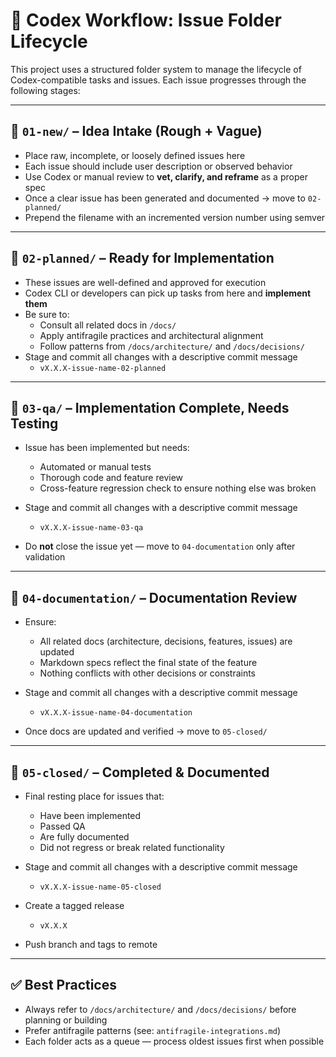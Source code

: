 # 🧠 Codex Workflow: Issue Folder Lifecycle

This project uses a structured folder system to manage the lifecycle of Codex-compatible tasks and issues. Each issue progresses through the following stages:

---

## 📂 `01-new/` – Idea Intake (Rough + Vague)

- Place raw, incomplete, or loosely defined issues here
- Each issue should include user description or observed behavior
- Use Codex or manual review to **vet, clarify, and reframe** as a proper spec
- Once a clear issue has been generated and documented → move to `02-planned/`
- Prepend the filename with an incremented version number using semver

---

## 📂 `02-planned/` – Ready for Implementation

- These issues are well-defined and approved for execution
- Codex CLI or developers can pick up tasks from here and **implement them**
- Be sure to:
  - Consult all related docs in `/docs/`
  - Apply antifragile practices and architectural alignment
  - Follow patterns from `/docs/architecture/` and `/docs/decisions/`
- Stage and commit all changes with a descriptive commit message
  - `vX.X.X-issue-name-02-planned`

---

## 📂 `03-qa/` – Implementation Complete, Needs Testing

- Issue has been implemented but needs:

  - Automated or manual tests
  - Thorough code and feature review
  - Cross-feature regression check to ensure nothing else was broken

- Stage and commit all changes with a descriptive commit message

  - `vX.X.X-issue-name-03-qa`

- Do **not** close the issue yet — move to `04-documentation` only after validation

---

## 📂 `04-documentation/` – Documentation Review

- Ensure:

  - All related docs (architecture, decisions, features, issues) are updated
  - Markdown specs reflect the final state of the feature
  - Nothing conflicts with other decisions or constraints

- Stage and commit all changes with a descriptive commit message

  - `vX.X.X-issue-name-04-documentation`

- Once docs are updated and verified → move to `05-closed/`

---

## 📂 `05-closed/` – Completed & Documented

- Final resting place for issues that:

  - Have been implemented
  - Passed QA
  - Are fully documented
  - Did not regress or break related functionality

- Stage and commit all changes with a descriptive commit message

  - `vX.X.X-issue-name-05-closed`

- Create a tagged release

  - `vX.X.X`

- Push branch and tags to remote

---

## ✅ Best Practices

- Always refer to `/docs/architecture/` and `/docs/decisions/` before planning or building
- Prefer antifragile patterns (see: `antifragile-integrations.md`)
- Each folder acts as a queue — process oldest issues first when possible
